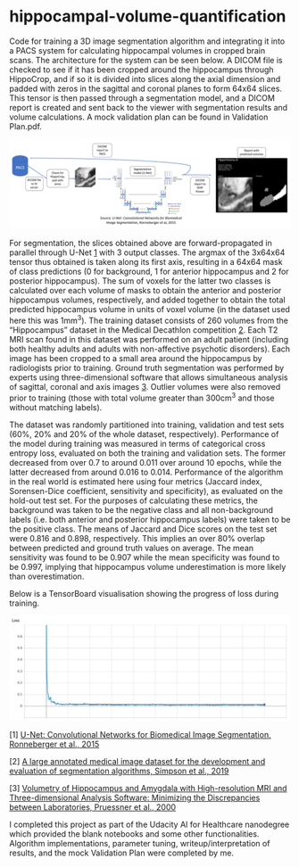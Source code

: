 # hippocampal-volume-quantification

Code for training a 3D image segmentation algorithm and integrating it into a PACS system for calculating hippocampal volumes in cropped brain scans.
The architecture for the system can be seen below. A DICOM file is checked to see if it has been cropped around the hippocampus through HippoCrop, and if so it is divided into slices along the axial dimension and padded with zeros in the sagittal and coronal planes to form 64x64 slices. This tensor is then passed through a segmentation model, and a DICOM report is created and sent back to the viewer with segmentation results and volume calculations. A mock validation plan can be found in Validation Plan.pdf.

<img src="https://github.com/callumcanavan/hippocampal-volume-quantification/blob/main/images/architecture.png" alt="drawing" width="1000"/>

For segmentation, the slices obtained above are forward-propagated in parallel through U-Net [1](https://arxiv.org/pdf/1505.04597.pdf) with 3 output classes. The argmax of the 3x64x64 tensor thus obtained is taken along its first axis, resulting in a 64x64 mask of class predictions (0 for background, 1 for anterior hippocampus and 2 for posterior hippocampus). The sum of voxels for the latter two classes is calculated over each volume of masks to obtain the anterior and posterior hippocampus volumes, respectively, and added together to obtain the total predicted hippocampus volume in units of voxel volume (in the dataset used here this was 1mm<sup>3</sup>). 
The training dataset consists of 260 volumes from the “Hippocampus” dataset in the Medical Decathlon competition [2](https://arxiv.org/pdf/1902.09063.pdf). Each T2 MRI scan found in this dataset was performed on an adult patient (including both healthy adults and adults with non-affective psychotic disorders). Each image has been cropped to a small area around the hippocampus by radiologists prior to training. Ground truth segmentation was performed by experts using three-dimensional software that allows simultaneous analysis of sagittal, coronal and axis images [3](https://www.researchgate.net/publication/12547862_Volumetry_of_Hippocampus_and_Amygdala_with_High-resolution_MRI_and_Three-dimensional_Analysis_Software_Minimizing_the_Discrepancies_between_Laboratories). Outlier volumes were also removed prior to training (those with total volume greater than 300cm<sup>3</sup> and those without matching labels).

The dataset was randomly partitioned into training, validation and test sets (60%, 20% and 20% of the whole dataset, respectively). Performance of the model during training was measured in terms of categorical cross entropy loss, evaluated on both the training and validation sets. The former decreased from over 0.7 to around 0.011 over around 10 epochs, while the latter decreased from around 0.016 to 0.014. Performance of the algorithm in the real world is estimated here using four metrics (Jaccard index, Sorensen-Dice coefficient, sensitivity and specificity), as evaluated on the hold-out test set. For the purposes of calculating these metrics, the background was taken to be the negative class and all non-background labels (i.e. both anterior and posterior hippocampus labels) were taken to be the positive class. The means of Jaccard and Dice scores on the test set were 0.816 and 0.898, respectively. This implies an over 80% overlap between predicted and ground truth values on average. The mean sensitivity was found to be 0.907 while the mean specificity was found to be 0.997, implying that hippocampus volume underestimation is more likely than overestimation. 

Below is a TensorBoard visualisation showing the progress of loss during training.

<img src="https://github.com/callumcanavan/hippocampal-volume-quantification/blob/main/images/loss.png" alt="drawing" width="700"/>

[1] [U-Net: Convolutional Networks for Biomedical Image Segmentation, Ronneberger et al., 2015]( https://arxiv.org/pdf/1505.04597.pdf)

[2] [A large annotated medical image dataset for the development and evaluation of segmentation algorithms, Simpson et al., 2019](https://arxiv.org/pdf/1902.09063.pdf)

[3] [Volumetry of Hippocampus and Amygdala with High-resolution MRI and Three-dimensional Analysis Software: Minimizing the Discrepancies between Laboratories, Pruessner et al., 2000]( https://www.researchgate.net/publication/12547862_Volumetry_of_Hippocampus_and_Amygdala_with_High-resolution_MRI_and_Three-dimensional_Analysis_Software_Minimizing_the_Discrepancies_between_Laboratories)

I completed this project as part of the Udacity AI for Healthcare nanodegree which provided the blank notebooks and some other functionalities. Algorithm implementations, parameter tuning, writeup/interpretation of results, and the mock Validation Plan were completed by me.
